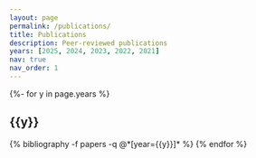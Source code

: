 ```yaml
---
layout: page
permalink: /publications/
title: Publications
description: Peer-reviewed publications
years: [2025, 2024, 2023, 2022, 2021]
nav: true
nav_order: 1
---
```

<!-- _pages/publications.md -->

<div class="publications">

{%- for y in page.years %}
  <h2 class="year">{{y}}</h2>
  {% bibliography -f papers -q @*[year={{y}}]* %}
{% endfor %}

</div>
